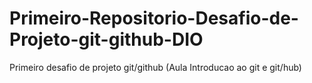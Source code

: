 # Primeiro-Repositorio-Desafio-de-Projeto-git-github-DIO
Primeiro desafio de projeto git/github (Aula Introducao ao git e git/hub)
